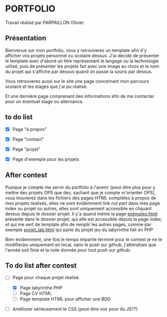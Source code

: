 # PORTFOLIO

Travail réalisé par PARPAILLON Olivier

## Présentation

Bienvenue sur mon portfolio, vous y retrouverez un template afin d'y afficher vos projets personnel ou scolaire dessus. J'ai décidé de présenter le template avec d'abord un titre représentant le langage ou la technologie utilisé, puis de présenter les projets fait avec une image au choix et le nom du projet qui s'affiche par dessus quand on passe la souris par dessus.

Vous retrouverez aussi sur le site une page concernant mon parcours scolaire et les stages que j'ai pu réalisé.

Et une dernière page comprenant des informations afin de me contacter pour un éventuel stage ou alternance.

## to do list

- [x] Page "à propos"
- [x] Page "contact"
- [x] Page "projet"
- [x] Page d'exemple pour les projets


## After contest

Puisque je compte me servir du portfolio à l'avenir (peut-être plus pour y mettre des projets OPS que dev, sachant que je compte m'orienter OPS), vous trouverez dans les fichiers des pages HTML complétes à propos de mes projets réalisés, elles ne sont évidemment link nul part dans mes page index ou projet ou autres, elles sont uniquement accessible en cliquant dessus depuis le dossier projet. Il y'a quand même la page [exemples.html](projet/exemple.html) présente dans le dossier projet, qui elle est accessible depuis la page index, et qui me sert de template afin de remplir les autres pages, comme par exemple [projet_lab.html](projet/projet_lab.html) qui parle du projet jeu du labyrinthe fait en PHP

Bien évidemment, une fois le temps impartie terminé pour le contest je ne le modifierais uniquement en local, sans le push sur github, j'attendrais que l'année soit finie et la note donnée pour tout push sur github. 

## To do list after contest

- [ ] Page pour chaque projet réalisé.
    - [x] Page labyrinthe PHP
    - [ ] Page CV HTML
    - [ ] Page template HTML pour afficher une BDD
- [ ] Améliorer sérieusement le CSS (peut-être voir pour du JS??)



